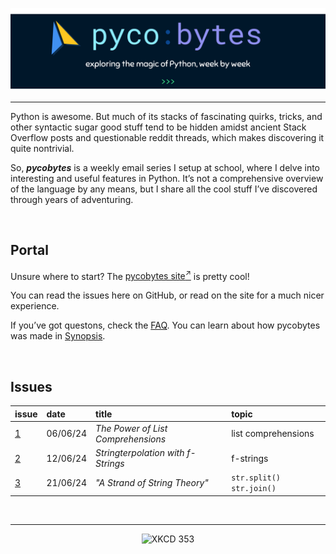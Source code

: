 [![pycobytes title](assets/pycobytes-title-full.png)](https://sup2point0.github.io/pycobytes)

---

Python is awesome. But much of its stacks of fascinating quirks, tricks, and other syntactic sugar good stuff tend to be hidden amidst ancient Stack Overflow posts and questionable reddit threads, which makes discovering it quite nontrivial.

So, ***pycobytes*** is a weekly email series I setup at school, where I delve into interesting and useful features in Python. It’s not a comprehensive overview of the language by any means, but I share all the cool stuff I’ve discovered through years of adventuring.


<br>


## Portal

Unsure where to start? The [pycobytes site<sup>↗</sup>](https://sup2point0.github.io/pycobytes) is pretty cool!

You can read the issues here on GitHub, or read on the site for a much nicer experience.

If you’ve got questons, check the [FAQ](faq.md). You can learn about how pycobytes was made in [Synopsis](synopsis.md).


<br>


## Issues

| issue | date | title | topic |
| :---- | :--- | :---- | :---- |
| [1](issues/01.md) | 06/06/24 | *The Power of List Comprehensions* | list comprehensions |
| [2](issues/02.md) | 12/06/24 | *Stringterpolation with f-Strings* | f-strings |
| [3](issues/03.md) | 21/06/24 | *"A Strand of String Theory"* | `str.split()` `str.join()` |


<br>


---

<div align="center">

![XKCD 353](https://imgs.xkcd.com/comics/python.png)

</div>
